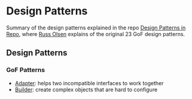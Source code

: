 # Design Patterns

Summary of the design patterns explained in the repo [Design Patterns in Repo](http://designpatternsinruby.com/), where [Russ Olsen](http://russolsen.com/) explains of the original 23 GoF design patterns. 
 
## Design Patterns  

### GoF Patterns  

* [Adapter](): helps two incompatible interfaces to work together
*  [Builder](): create complex objects that are hard to configure

 
 
 
  


